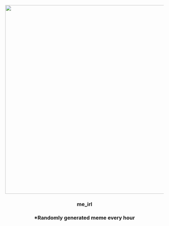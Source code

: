 <p align="center">
        <img src="https://i.redd.it/lurimn6px3991.jpg" width="600" height="600">
        </p>
        <h3 align="center">me_irl</h3>
        <h3 align="center">*Randomly generated meme every hour</h3>
    